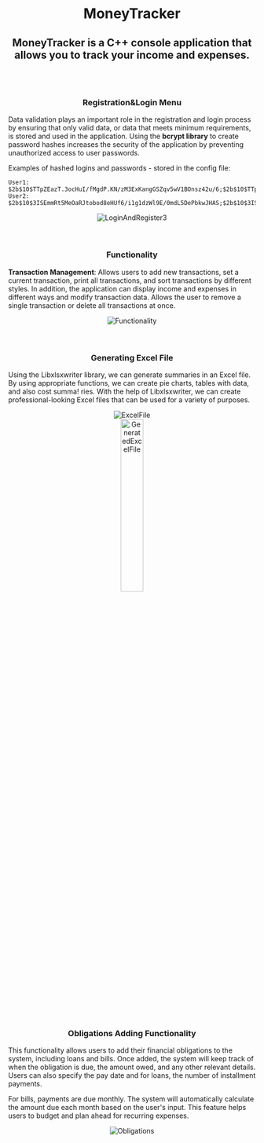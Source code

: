 <h1  align="center"> MoneyTracker </h1>

<h2  align="center"> MoneyTracker is a C++ console application that allows you to track your income and expenses. </h2>
<br><br>
<h3 align="center">  Registration&Login Menu </h3>

Data validation plays an important role in the registration and login process by ensuring that only valid data, or data that meets minimum requirements, is stored and used in the application. Using the **bcrypt library** to create password hashes increases the security of the application by preventing unauthorized access to user passwords.

Examples of hashed logins and passwords - stored in the config file:
```
User1: $2b$10$TTpZEazT.3ocHuI/fMgdP.KN/zM3ExKangGSZqv5wV1BOnsz42u/6;$2b$10$TTpZEazT.3ocHuI/fMgdP.om4vLOP.2DvGwzd1eSx8RbHxjY1wULq;
User2: $2b$10$3ISEmmRt5MeOaRJtobod8eHUf6/i1g1dzWl9E/0mdL5DePbkwJHAS;$2b$10$3ISEmmRt5MeOaRJtobod8edAZDAIyLtx/GBOdswupF3o7gkVplLwG;
```

<div align="center">
      <img src="https://user-images.githubusercontent.com/85802542/224577710-924a4138-f8e1-4c34-99be-c1fca567a2aa.gif" alt="LoginAndRegister3">
</div>
<br><br>
<h3 align="center">   Functionality</h3>

**Transaction Management**: Allows users to add new transactions, set a current transaction, print all transactions, and sort transactions by different styles. In addition, the application can display income and expenses in different ways and modify transaction data. Allows the user to remove a single transaction or delete all transactions at once.
<br>
<div align="center">
      <img src="https://user-images.githubusercontent.com/85802542/224577679-04aca325-9002-4f4e-9d53-598cc3848272.gif" alt="Functionality">
</div>
<br><br>
<h3 align="center">  Generating Excel File</h3>

Using the Libxlsxwriter library, we can generate summaries in an Excel file. By using appropriate functions, we can create pie charts, tables with data, and also cost summa!
ries. With the help of Libxlsxwriter, we can create professional-looking Excel files that can be used for a variety of purposes.

<div align="center"><img src="https://user-images.githubusercontent.com/85802542/225407337-7adfb7d3-2f7a-44f2-827b-224325ab20fa.gif" alt="ExcelFile" ></div>
<div align="center"><img src="https://user-images.githubusercontent.com/85802542/224513420-6005e0b8-098e-4f33-a0d8-aea4c5264e9b.png" alt="GeneratedExcelFile" width="30%"></div>

<br><br>

<h3 align="center">  Obligations Adding Functionality </h3>


This functionality allows users to add their financial obligations to the system, including loans and bills. Once added, the system will keep track of when the obligation is due, the amount owed, and any other relevant details. Users can also specify the pay date and for loans, the number of installment payments.

For bills, payments are due monthly. The system will automatically calculate the amount due each month based on the user's input. This feature helps users to budget and plan ahead for recurring expenses.

<div align="center"><img src="https://user-images.githubusercontent.com/85802542/225409780-b8317d47-4ad7-4f17-9c36-81ab491c1f39.gif" alt="Obligations" ></div>

